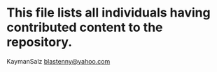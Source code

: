 # This file lists all individuals having contributed content to the repository.

KaymanSalz <blastenny@yahoo.com>
